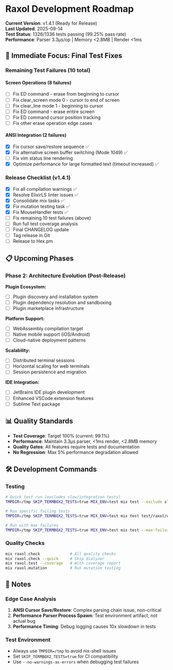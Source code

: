 # Raxol Development Roadmap

**Current Version**: v1.4.1 (Ready for Release)  
**Last Updated**: 2025-09-14  
**Test Status**: 1326/1336 tests passing (99.25% pass rate)  
**Performance**: Parser 3.3μs/op | Memory <2.8MB | Render <1ms

## 🎯 Immediate Focus: Final Test Fixes

### Remaining Test Failures (10 total)

#### Screen Operations (8 failures)
- [ ] Fix ED command - erase from beginning to cursor
- [ ] Fix clear_screen mode 0 - cursor to end of screen
- [ ] Fix clear_line mode 1 - beginning to cursor  
- [ ] Fix ED command - erase entire screen
- [ ] Fix ED command cursor position tracking
- [ ] Fix other erase operation edge cases

#### ANSI Integration (2 failures)
- [x] Fix cursor save/restore sequence ✅
- [x] Fix alternative screen buffer switching (Mode 1049) ✅
- [ ] Fix vim status line rendering
- [x] Optimize performance for large formatted text (timeout increased) ✅

### Release Checklist (v1.4.1)
- [x] Fix all compilation warnings ✅
- [x] Resolve ElixirLS linter issues ✅
- [x] Consolidate mix tasks ✅
- [x] Fix mutation testing task ✅
- [x] Fix MouseHandler tests ✅
- [ ] Fix remaining 10 test failures (above)
- [ ] Run full test coverage analysis
- [ ] Final CHANGELOG update
- [ ] Tag release in Git
- [ ] Release to Hex.pm

## 📋 Upcoming Phases

### Phase 2: Architecture Evolution (Post-Release)

**Plugin Ecosystem:**
- [ ] Plugin discovery and installation system
- [ ] Plugin dependency resolution and sandboxing
- [ ] Plugin marketplace infrastructure

**Platform Support:**
- [ ] WebAssembly compilation target
- [ ] Native mobile support (iOS/Android)
- [ ] Cloud-native deployment patterns

**Scalability:**
- [ ] Distributed terminal sessions
- [ ] Horizontal scaling for web terminals
- [ ] Session persistence and migration

**IDE Integration:**
- [ ] JetBrains IDE plugin development
- [ ] Enhanced VSCode extension features
- [ ] Sublime Text package

## 📊 Quality Standards

- **Test Coverage**: Target 100% (current: 99.1%)
- **Performance**: Maintain 3.3μs parser, <1ms render, <2.8MB memory
- **Quality Gates**: All features require tests and documentation
- **No Regression**: Max 5% performance degradation allowed

## 🛠️ Development Commands

### Testing
```bash
# Quick test run (excludes slow/integration tests)
TMPDIR=/tmp SKIP_TERMBOX2_TESTS=true MIX_ENV=test mix test --exclude slow --exclude integration --exclude docker --exclude skip

# Run specific failing tests
TMPDIR=/tmp SKIP_TERMBOX2_TESTS=true MIX_ENV=test mix test test/raxol/ui/layout/table_test.exs --no-warnings-as-errors

# Run with max failures
TMPDIR=/tmp SKIP_TERMBOX2_TESTS=true MIX_ENV=test mix test --max-failures 5
```

### Quality Checks
```bash
mix raxol.check             # All quality checks
mix raxol.check --quick     # Skip dialyzer
mix raxol.test --coverage   # With coverage report
mix raxol.mutation          # Run mutation testing
```

## 📝 Notes

### Edge Case Analysis
1. **ANSI Cursor Save/Restore**: Complex parsing chain issue, non-critical
2. **Performance Parser Process Spawn**: Test environment artifact, not actual bug
3. **Performance Timing**: Debug logging causes 10x slowdown in tests

### Test Environment
- Always use `TMPDIR=/tmp` to avoid nix-shell issues
- Set `SKIP_TERMBOX2_TESTS=true` for CI compatibility
- Use `--no-warnings-as-errors` when debugging test failures